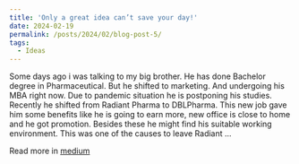 ```yaml
---
title: 'Only a great idea can’t save your day!'
date: 2024-02-19
permalink: /posts/2024/02/blog-post-5/
tags:
  - Ideas
---
```


Some days ago i was talking to my big brother. He has done Bachelor degree in Pharmaceutical. But he shifted to marketing. And undergoing his MBA right now. Due to pandemic situation he is postponing his studies. Recently he shifted from Radiant Pharma to DBLPharma. This new job gave him some benefits like he is going to earn more, new office is close to home and he got promotion. Besides these he might find his suitable working environment. This was one of the causes to leave Radiant ...

Read more in [medium](https://medium.com/@rafsunsheikh116/only-a-great-idea-cant-save-your-day-451825787cde)
